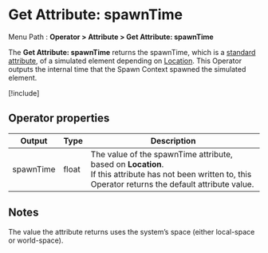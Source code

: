 # Get Attribute: spawnTime

Menu Path : **Operator > Attribute > Get Attribute: spawnTime**

The **Get Attribute: spawnTime** returns the spawnTime, which is a [standard attribute](Reference-Attributes.md), of a simulated element depending on [Location](Attributes.md#attribute-locations). This Operator outputs the internal time that the Spawn Context spawned the simulated element.

[!include[](Snippets/Operator-GetAttributeOperatorSettings.md)]

## Operator properties

| **Output** | **Type** | **Description**                                              |
| ---------- | -------- | ------------------------------------------------------------ |
| spawnTime  | float    | The value of the spawnTime attribute, based on **Location**.<br/>If this attribute has not been written to, this Operator returns the default attribute value. |

## Notes

The value the attribute returns uses the system’s space (either local-space or world-space).